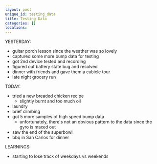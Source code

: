 ```yaml
---
layout: post
unique_id: testing_data
title: Testing Data
categories: []
locations: 
---
```


YESTERDAY:
* guitar porch lesson since the weather was so lovely
* captured some more bump data for testing
* got 2nd device tested and recording
* figured out battery state bug and resolved
* dinner with friends and gave them a cubicle tour
* late night grocery run

TODAY:
* tried a new breaded chicken recipe
  * slightly burnt and too much oil
* laundry
* brief climbing
* got 5 more samples of high speed bump data
  * unfortunately, there's not an obvious pattern to the data since the gyro is maxed out
* saw the end of the superbowl
* bbq in San Carlos for dinner

LEARNINGS:
* starting to lose track of weekdays vs weekends
